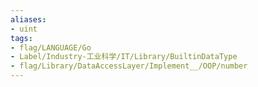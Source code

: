 ```yaml
---
aliases:
- uint
tags:
- flag/LANGUAGE/Go
- Label/Industry-工业科学/IT/Library/BuiltinDataType
- flag/Library/DataAccessLayer/Implement__/OOP/number
---
```

